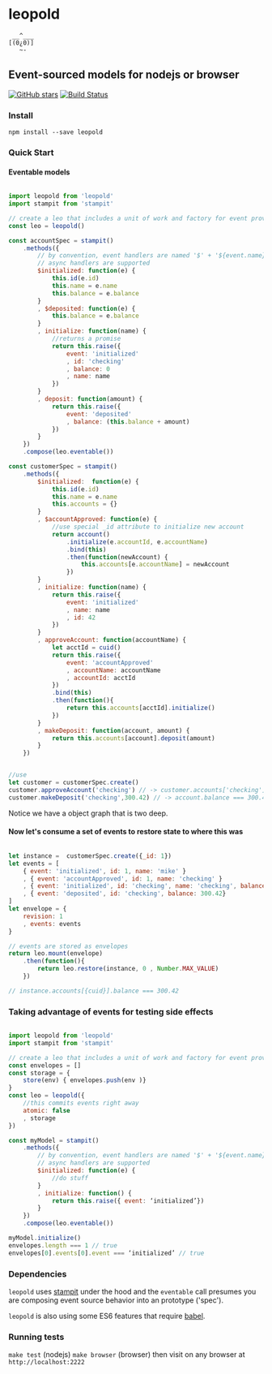 # leopold

```
 __^___
[(0¿0)]
   ~-
```

## Event-sourced models for nodejs or browser

[![GitHub stars](https://img.shields.io/github/stars/mnichols/leopold.svg)](https://github.com/mnichols/leopold/stargazers)
[![Build Status](https://travis-ci.org/mnichols/leopold.svg?branch=master)](https://travis-ci.org/mnichols/leopold)

### Install

`npm install --save leopold`

### Quick Start

#### Eventable models

```js

import leopold from 'leopold'
import stampit from 'stampit'

// create a leo that includes a unit of work and factory for event providers
const leo = leopold()

const accountSpec = stampit()
    .methods({
        // by convention, event handlers are named '$' + '${event.name}'
        // async handlers are supported
        $initialized: function(e) {
            this.id(e.id)
            this.name = e.name
            this.balance = e.balance
        }
        , $deposited: function(e) {
            this.balance = e.balance
        }
        , initialize: function(name) {
            //returns a promise
            return this.raise({
                event: 'initialized'
                , id: 'checking'
                , balance: 0
                , name: name
            })
        }
        , deposit: function(amount) {
            return this.raise({
                event: 'deposited'
                , balance: (this.balance + amount)
            })
        }
    })
    .compose(leo.eventable())

const customerSpec = stampit()
    .methods({
        $initialized:  function(e) {
            this.id(e.id)
            this.name = e.name
            this.accounts = {}
        }
        , $accountApproved: function(e) {
            //use special _id attribute to initialize new account
            return account()
                .initialize(e.accountId, e.accountName)
                .bind(this)
                .then(function(newAccount) {
                    this.accounts[e.accountName] = newAccount
                })
        }
        , initialize: function(name) {
            return this.raise({
                event: 'initialized'
                , name: name
                , id: 42
            })
        }
        , approveAccount: function(accountName) {
            let acctId = cuid()
            return this.raise({
                event: 'accountApproved'
                , accountName: accountName
                , accountId: acctId
            })
            .bind(this)
            .then(function(){
                return this.accounts[acctId].initialize()
            })
        }
        , makeDeposit: function(account, amount) {
            return this.accounts[account].deposit(amount)
        }
    })


//use 
let customer = customerSpec.create()
customer.approveAccount('checking') // -> customer.accounts['checking']
customer.makeDeposit('checking',300.42) // -> account.balance === 300.42

```

Notice we have a object graph that is two deep. 

#### Now let's consume a set of events to restore state to where this was

```js

let instance =  customerSpec.create({_id: 1})
let events = [
    { event: 'initialized', id: 1, name: 'mike' }
    , { event: 'accountApproved', id: 1, name: 'checking' }
    , { event: 'initialized', id: 'checking', name: 'checking', balance: 0 }
    , { event: 'deposited', id: 'checking', balance: 300.42}
]
let envelope = {
    revision: 1
    , events: events
}

// events are stored as envelopes
return leo.mount(envelope)
    .then(function(){
        return leo.restore(instance, 0 , Number.MAX_VALUE)
    })

// instance.accounts[{cuid}].balance === 300.42

```

### Taking advantage of events for testing side effects

```js

import leopold from 'leopold'
import stampit from 'stampit'

// create a leo that includes a unit of work and factory for event providers
const envelopes = []
const storage = {
    store(env) { envelopes.push(env )}
}
const leo = leopold({
    //this commits events right away
    atomic: false
    , storage
})

const myModel = stampit()
    .methods({
        // by convention, event handlers are named '$' + '${event.name}'
        // async handlers are supported
        $initialized: function(e) {
            //do stuff
        }
        , initialize: function() {
            return this.raise({ event: ‘initialized’})
        }
    })
    .compose(leo.eventable())

myModel.initialize()
envelopes.length === 1 // true
envelopes[0].events[0].event === ‘initialized’ // true

```




### Dependencies

`leopold` uses [stampit](https://github.com/stampit-org/stampit) under the hood
and the `eventable` call presumes you are composing event source behavior
into an prototype ('spec').

`leopold` is also using some ES6 features that require [babel](http://babeljs.io/).


### Running tests

`make test` (nodejs)
`make browser` (browser) then visit on any browser at `http://localhost:2222`
